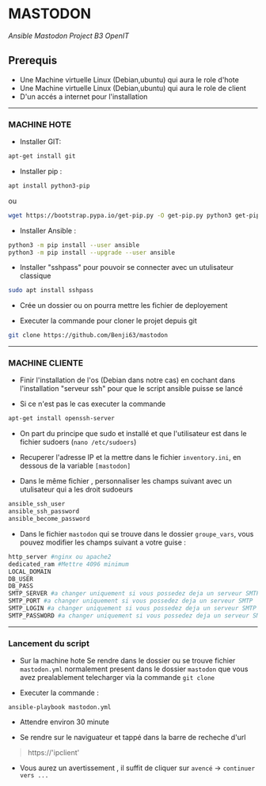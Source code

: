 
# MASTODON
*Ansible Mastodon Project B3 OpenIT*

## Prerequis

- Une Machine virtuelle Linux (Debian,ubuntu) qui aura le role d'hote
- Une Machine virtuelle Linux (Debian,ubuntu) qui aura le role de client
- D'un accés a  internet pour l'installation


----------


 ### MACHINE HOTE 


- Installer GIT:
```bash
apt-get install git
```


- Installer pip :

```bash
apt install python3-pip
```

ou
```bash
wget https://bootstrap.pypa.io/get-pip.py -O get-pip.py python3 get-pip.py --user
```

- Installer Ansible :
```bash
python3 -m pip install --user ansible
python3 -m pip install --upgrade --user ansible
```

- Installer "sshpass" pour pouvoir se connecter avec un utulisateur classique
```bash
sudo apt install sshpass
```


- Crée un dossier ou on pourra mettre les fichier de deployement

- Executer la commande pour cloner le projet depuis git
```bash
git clone https://github.com/Benji63/mastodon
```



----------



### MACHINE CLIENTE


- Finir l'installation de l'os (Debian dans notre cas) en cochant dans l'installation "serveur ssh" pour que le script ansible puisse se lancé

- Si ce n'est pas le cas executer la commande
```bash
apt-get install openssh-server
```

- On part du principe que sudo et installé et que l'utilisateur est dans le fichier sudoers (`nano /etc/sudoers`)

- Recuperer l'adresse IP et la mettre dans le fichier `inventory.ini`, en dessous de la variable `[mastodon]`

- Dans le même fichier , personnaliser les champs suivant avec un utulisateur qui a les droit sudoeurs
```bash
ansible_ssh_user 
ansible_ssh_password 
ansible_become_password
```


- Dans le fichier `mastodon` qui se trouve dans le dossier `groupe_vars`, vous pouvez modifier les champs suivant a votre guise : 

```bash
http_server #nginx ou apache2
dedicated_ram #Mettre 4096 minimum
LOCAL_DOMAIN
DB_USER
DB_PASS
SMTP_SERVER #a changer uniquement si vous possedez deja un serveur SMTP
SMTP_PORT #a changer uniquement si vous possedez deja un serveur SMTP
SMTP_LOGIN #a changer uniquement si vous possedez deja un serveur SMTP
SMTP_PASSWORD #a changer uniquement si vous possedez deja un serveur SMTP
```


----------

### Lancement du script



- Sur la machine hote Se rendre dans le dossier ou se trouve fichier `mastodon.yml` normalement present dans le dossier `mastodon` que vous avez prealablement telecharger via la commande `git clone`

- Executer la commande :

```shell
ansible-playbook mastodon.yml
```
- Attendre environ 30 minute 

- Se rendre sur le naviguateur et tappé dans la barre de recheche d'url

> https://'ipclient'

- Vous aurez un avertissement , il suffit de cliquer sur `avencé` -> `continuer vers ...`
